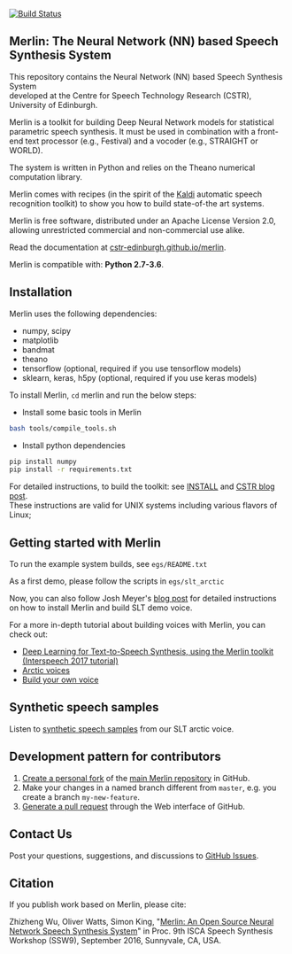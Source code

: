 [![Build Status](https://travis-ci.org/CSTR-Edinburgh/merlin.svg?branch=master)](https://travis-ci.org/CSTR-Edinburgh/merlin)

## Merlin: The Neural Network (NN) based Speech Synthesis System

This repository contains the Neural Network (NN) based Speech Synthesis System  
developed at the Centre for Speech Technology Research (CSTR), University of 
Edinburgh. 

Merlin is a toolkit for building Deep Neural Network models for statistical parametric speech synthesis. 
It must be used in combination with a front-end text processor (e.g., Festival) and a vocoder (e.g., STRAIGHT or WORLD).

The system is written in Python and relies on the Theano numerical computation library.

Merlin comes with recipes (in the spirit of the [Kaldi](https://github.com/kaldi-asr/kaldi) automatic speech recognition toolkit) to show you how to build state-of-the art systems.

Merlin is free software, distributed under an Apache License Version 2.0, allowing unrestricted commercial and non-commercial use alike.

Read the documentation at [cstr-edinburgh.github.io/merlin](https://cstr-edinburgh.github.io/merlin/).

Merlin is compatible with: __Python 2.7-3.6__.

Installation
------------

Merlin uses the following dependencies:

- numpy, scipy
- matplotlib
- bandmat
- theano
- tensorflow (optional, required if you use tensorflow models)
- sklearn, keras, h5py (optional, required if you use keras models)

To install Merlin, `cd` merlin and run the below steps:

- Install some basic tools in Merlin
```sh
bash tools/compile_tools.sh
```
- Install python dependencies
```sh
pip install numpy 
pip install -r requirements.txt
```

For detailed instructions, to build the toolkit: see [INSTALL](https://github.com/CSTR-Edinburgh/merlin/blob/master/INSTALL.md) and [CSTR blog post](https://cstr-edinburgh.github.io/install-merlin/).  
These instructions are valid for UNIX systems including various flavors of Linux;


Getting started with Merlin
---------------------------

To run the example system builds, see `egs/README.txt`

As a first demo, please follow the scripts in `egs/slt_arctic`

Now, you can also follow Josh Meyer's [blog post](http://jrmeyer.github.io/tts/2017/02/14/Installing-Merlin.html) for detailed instructions <br/> on how to install Merlin and build SLT demo voice.

For a more in-depth tutorial about building voices with Merlin, you can check out:

- [Deep Learning for Text-to-Speech Synthesis, using the Merlin toolkit (Interspeech 2017 tutorial)](http://www.speech.zone/courses/one-off/merlin-interspeech2017)
- [Arctic voices](https://cstr-edinburgh.github.io/merlin/getting-started/slt-arctic-voice)
- [Build your own voice](https://cstr-edinburgh.github.io/merlin/getting-started/build-own-voice)


Synthetic speech samples
------------------------

Listen to [synthetic speech samples](https://cstr-edinburgh.github.io/merlin/demo.html) from our SLT arctic voice.

Development pattern for contributors
------------------------------------

1. [Create a personal fork](https://help.github.com/articles/fork-a-repo/)
of the [main Merlin repository](https://github.com/CSTR-Edinburgh/merlin) in GitHub.
2. Make your changes in a named branch different from `master`, e.g. you create
a branch `my-new-feature`.
3. [Generate a pull request](https://help.github.com/articles/creating-a-pull-request/)
through the Web interface of GitHub.

Contact Us
----------

Post your questions, suggestions, and discussions to [GitHub Issues](https://github.com/CSTR-Edinburgh/merlin/issues).

Citation
--------

If you publish work based on Merlin, please cite: 

Zhizheng Wu, Oliver Watts, Simon King, "[Merlin: An Open Source Neural Network Speech Synthesis System](https://isca-speech.org/archive/SSW_2016/pdfs/ssw9_PS2-13_Wu.pdf)" in Proc. 9th ISCA Speech Synthesis Workshop (SSW9), September 2016, Sunnyvale, CA, USA.

